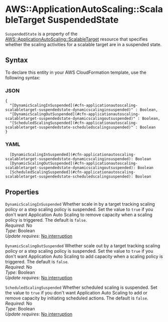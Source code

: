 # AWS::ApplicationAutoScaling::ScalableTarget SuspendedState<a name="aws-properties-applicationautoscaling-scalabletarget-suspendedstate"></a>

`SuspendedState` is a property of the [AWS::ApplicationAutoScaling::ScalableTarget](https://docs.aws.amazon.com/AWSCloudFormation/latest/UserGuide/aws-resource-applicationautoscaling-scalabletarget.html) resource that specifies whether the scaling activities for a scalable target are in a suspended state\.

## Syntax<a name="aws-properties-applicationautoscaling-scalabletarget-suspendedstate-syntax"></a>

To declare this entity in your AWS CloudFormation template, use the following syntax:

### JSON<a name="aws-properties-applicationautoscaling-scalabletarget-suspendedstate-syntax.json"></a>

```
{
  "[DynamicScalingInSuspended](#cfn-applicationautoscaling-scalabletarget-suspendedstate-dynamicscalinginsuspended)" : Boolean,
  "[DynamicScalingOutSuspended](#cfn-applicationautoscaling-scalabletarget-suspendedstate-dynamicscalingoutsuspended)" : Boolean,
  "[ScheduledScalingSuspended](#cfn-applicationautoscaling-scalabletarget-suspendedstate-scheduledscalingsuspended)" : Boolean
}
```

### YAML<a name="aws-properties-applicationautoscaling-scalabletarget-suspendedstate-syntax.yaml"></a>

```
  [DynamicScalingInSuspended](#cfn-applicationautoscaling-scalabletarget-suspendedstate-dynamicscalinginsuspended): Boolean
  [DynamicScalingOutSuspended](#cfn-applicationautoscaling-scalabletarget-suspendedstate-dynamicscalingoutsuspended): Boolean
  [ScheduledScalingSuspended](#cfn-applicationautoscaling-scalabletarget-suspendedstate-scheduledscalingsuspended): Boolean
```

## Properties<a name="aws-properties-applicationautoscaling-scalabletarget-suspendedstate-properties"></a>

`DynamicScalingInSuspended`  <a name="cfn-applicationautoscaling-scalabletarget-suspendedstate-dynamicscalinginsuspended"></a>
Whether scale in by a target tracking scaling policy or a step scaling policy is suspended\. Set the value to `true` if you don't want Application Auto Scaling to remove capacity when a scaling policy is triggered\. The default is `false`\.   
*Required*: No  
*Type*: Boolean  
*Update requires*: [No interruption](https://docs.aws.amazon.com/AWSCloudFormation/latest/UserGuide/using-cfn-updating-stacks-update-behaviors.html#update-no-interrupt)

`DynamicScalingOutSuspended`  <a name="cfn-applicationautoscaling-scalabletarget-suspendedstate-dynamicscalingoutsuspended"></a>
Whether scale out by a target tracking scaling policy or a step scaling policy is suspended\. Set the value to `true` if you don't want Application Auto Scaling to add capacity when a scaling policy is triggered\. The default is `false`\.   
*Required*: No  
*Type*: Boolean  
*Update requires*: [No interruption](https://docs.aws.amazon.com/AWSCloudFormation/latest/UserGuide/using-cfn-updating-stacks-update-behaviors.html#update-no-interrupt)

`ScheduledScalingSuspended`  <a name="cfn-applicationautoscaling-scalabletarget-suspendedstate-scheduledscalingsuspended"></a>
Whether scheduled scaling is suspended\. Set the value to `true` if you don't want Application Auto Scaling to add or remove capacity by initiating scheduled actions\. The default is `false`\.   
*Required*: No  
*Type*: Boolean  
*Update requires*: [No interruption](https://docs.aws.amazon.com/AWSCloudFormation/latest/UserGuide/using-cfn-updating-stacks-update-behaviors.html#update-no-interrupt)